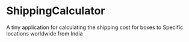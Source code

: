 # ShippingCalculator
A tiny application for calculating the shipping cost for boxes to Specific locations worldwide from India
